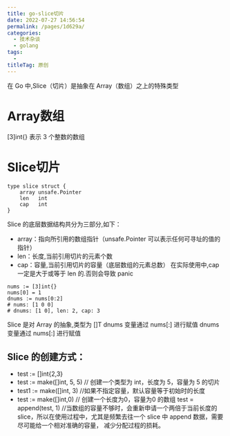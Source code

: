 ```yaml
---
title: go-slice切片
date: 2022-07-27 14:56:54
permalink: /pages/1d629a/
categories:
  - 技术杂谈
  - golang
tags:
  - 
titleTag: 原创
---
```


在 Go 中,Slice（切片）是抽象在 Array（数组）之上的特殊类型

# Array数组
[3]int{} 表示 3 个整数的数组

# Slice切片
```
type slice struct {
	array unsafe.Pointer
	len   int
	cap   int
}
```
Slice 的底层数据结构共分为三部分,如下：

- array：指向所引用的数组指针（unsafe.Pointer 可以表示任何可寻址的值的指针）
- len：长度,当前引用切片的元素个数
- cap：容量,当前引用切片的容量（底层数组的元素总数）
在实际使用中,cap 一定是大于或等于 len 的.否则会导致 panic

```
nums := [3]int{}
nums[0] = 1
dnums := nums[0:2]
# nums: [1 0 0] 
# dnums: [1 0], len: 2, cap: 3
```
Slice 是对 Array 的抽象,类型为 []T
dnums 变量通过 nums[:] 进行赋值
dnums 变量通过 nums[:] 进行赋值



## Slice 的创建方式：
- test := []int{2,3}
- test := make([]int, 5, 5)  // 创建一个类型为 int，长度为 5，容量为 5 的切片
- test1 := make([]int, 3)                        //如果不指定容量，默认容量等于初始时的长度
- test := make([]int,0)                              // 创建一个长度为0，容量为0 的数组
  test = append(test, 1)
//当数组的容量不够时，会重新申请一个两倍于当前长度的 slice，所以在使用过程中，尤其是频繁去往一个 slice 中 append 数据，需要尽可能给一个相对准确的容量， 减少分配过程的损耗。

